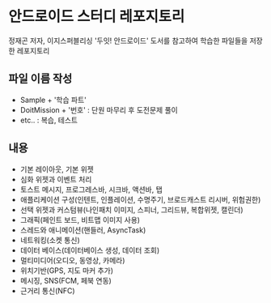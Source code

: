 # 안드로이드 스터디 레포지토리
정재곤 저자, 이지스퍼블리싱 '두잇! 안드로이드' 도서를 참고하여 학습한 파일들을 저장한 레포지토리

## 파일 이름 작성
- Sample + '학습 파트'
- DoitMission + '번호' : 단원 마무리 후 도전문제 풀이
- etc.. : 복습, 테스트

## 내용
- 기본 레이아웃, 기본 위젯
- 심화 위젯과 이벤트 처리
- 토스트 메시지, 프로그레스바, 시크바, 액션바, 탭
- 애플리케이션 구성(인텐트, 인플레이션, 수명주기, 브로드캐스트 리시버, 위험권한)
- 선택 위젯과 커스텀뷰(나인패치 이미지, 스피너, 그리드뷰, 복합위젯, 캘린더)
- 그래픽(페인트 보드, 비트맵 이미지 사용)
- 스레드와 애니메이션(핸들러, AsyncTask)
- 네트워킹(소켓 통신)
- 데이터 베이스(데이터베이스 생성, 데이터 조회)
- 멀티미디어(오디오, 동영상, 카메라)
- 위치기반(GPS, 지도 마커 추가)
- 메시징, SNS(FCM, 페북 연동)
- 근거리 통신(NFC) 
